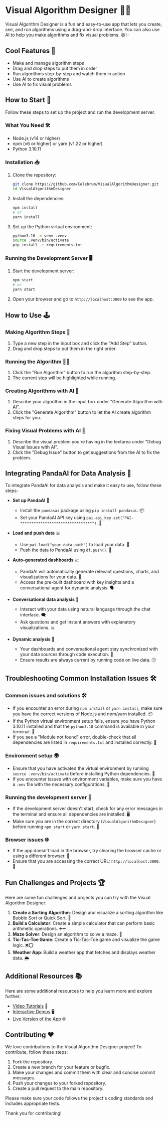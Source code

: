 # Visual Algorithm Designer 🎨🤖

Visual Algorithm Designer is a fun and easy-to-use app that lets you create, see, and run algorithms using a drag-and-drop interface. You can also use AI to help you make algorithms and fix visual problems. 😃✨

## Cool Features 🎉

- Make and manage algorithm steps
- Drag and drop steps to put them in order
- Run algorithms step-by-step and watch them in action
- Use AI to create algorithms
- Use AI to fix visual problems

## How to Start 🚀

Follow these steps to set up the project and run the development server.

### What You Need 🛠️

- Node.js (v14 or higher)
- npm (v6 or higher) or yarn (v1.22 or higher)
- Python 3.10.11

### Installation 📥

1. Clone the repository:

   ```bash
   git clone https://github.com/Celebrum/VisualAlgorithmDesigner.git
   cd VisualAlgorithmDesigner
   ```

2. Install the dependencies:

   ```bash
   npm install
   # or
   yarn install
   ```

3. Set up the Python virtual environment:

   ```bash
   python3.10 -m venv .venv
   source .venv/bin/activate
   pip install -r requirements.txt
   ```

### Running the Development Server 🖥️

1. Start the development server:

   ```bash
   npm start
   # or
   yarn start
   ```

2. Open your browser and go to `http://localhost:3000` to see the app.

## How to Use 🕹️

### Making Algorithm Steps 🧩

1. Type a new step in the input box and click the "Add Step" button.
2. Drag and drop steps to put them in the right order.

### Running the Algorithm 🏃‍♂️

1. Click the "Run Algorithm" button to run the algorithm step-by-step.
2. The current step will be highlighted while running.

### Creating Algorithms with AI 🤖

1. Describe your algorithm in the input box under "Generate Algorithm with AI".
2. Click the "Generate Algorithm" button to let the AI create algorithm steps for you.

### Fixing Visual Problems with AI 🐞

1. Describe the visual problem you're having in the textarea under "Debug Visual Issues with AI".
2. Click the "Debug Issue" button to get suggestions from the AI to fix the problem.

## Integrating PandaAI for Data Analysis 🐼

To integrate PandaAI for data analysis and make it easy to use, follow these steps:

* **Set up PandaAI** 🐼
  * Install the `pandasai` package using `pip install pandasai`. 📦
  * Set your PandaAI API key using `pai.api_key.set("PAI-********************************")`. 🔑

* **Load and push data** 📊
  * Use `pai.load("your-data-path")` to load your data. 📂
  * Push the data to PandaAI using `df.push()`. 🚀

* **Auto-generated dashboards** 📈
  * PandaAI will automatically generate relevant questions, charts, and visualizations for your data. 🎨
  * Access the pre-built dashboard with key insights and a conversational agent for dynamic analysis. 🗣️

* **Conversational data analysis** 💬
  * Interact with your data using natural language through the chat interface. 🗨️
  * Ask questions and get instant answers with explanatory visualizations. 📊

* **Dynamic analysis** 🔄
  * Your dashboards and conversational agent stay synchronized with your data sources through code execution. 🧩
  * Ensure results are always current by running code on live data. 🕒

## Troubleshooting Common Installation Issues 🛠️

### Common issues and solutions 🛠️
* If you encounter an error during `npm install` or `yarn install`, make sure you have the correct versions of Node.js and npm/yarn installed. 📦
* If the Python virtual environment setup fails, ensure you have Python 3.10.11 installed and that the `python3.10` command is available in your terminal. 🐍
* If you see a "Module not found" error, double-check that all dependencies are listed in `requirements.txt` and installed correctly. 📜

### Environment setup 🌍
* Ensure that you have activated the virtual environment by running `source .venv/bin/activate` before installing Python dependencies. 🔄
* If you encounter issues with environment variables, make sure you have a `.env` file with the necessary configurations. 🔧

### Running the development server 🚀
* If the development server doesn't start, check for any error messages in the terminal and ensure all dependencies are installed. 🖥️
* Make sure you are in the correct directory (`VisualAlgorithmDesigner`) before running `npm start` or `yarn start`. 📂

### Browser issues 🌐
* If the app doesn't load in the browser, try clearing the browser cache or using a different browser. 🧹
* Ensure that you are accessing the correct URL: `http://localhost:3000`. 🔗

## Fun Challenges and Projects 🏆

Here are some fun challenges and projects you can try with the Visual Algorithm Designer:

1. **Create a Sorting Algorithm**: Design and visualize a sorting algorithm like Bubble Sort or Quick Sort. 🧩
2. **Build a Calculator**: Create a simple calculator that can perform basic arithmetic operations. ➕➖
3. **Maze Solver**: Design an algorithm to solve a maze. 🧩
4. **Tic-Tac-Toe Game**: Create a Tic-Tac-Toe game and visualize the game logic. ❌⭕
5. **Weather App**: Build a weather app that fetches and displays weather data. 🌦️

## Additional Resources 📚

Here are some additional resources to help you learn more and explore further:

* [Video Tutorials](https://www.example.com/video-tutorials) 🎥
* [Interactive Demos](https://www.example.com/interactive-demos) 🖥️
* [Live Version of the App](https://www.example.com/live-version) 🌐

## Contributing ❤️

We love contributions to the Visual Algorithm Designer project! To contribute, follow these steps:

1. Fork the repository.
2. Create a new branch for your feature or bugfix.
3. Make your changes and commit them with clear and concise commit messages.
4. Push your changes to your forked repository.
5. Create a pull request to the main repository.

Please make sure your code follows the project's coding standards and includes appropriate tests.

Thank you for contributing!
